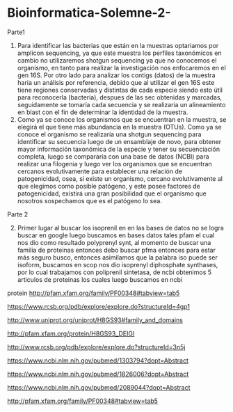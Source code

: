 # Bioinformatica-Solemne-2-

Parte1 

1.	Para identificar las bacterias que están en la muestras optariamos por  amplicon sequencing, ya que este muestra los perfiles taxonómicos  en cambio no utilizaremos shotgun sequencing ya que no conocemos el organismo, en tanto para realizar la investigación nos enfocaremos en el gen 16S. Por otro  lado para analizar los contigs (datos) de la muestra haria un análisis por referencia, debido que al utilizar el gen 16S este tiene regiones conservadas y distintas de cada especie siendo esto útil para reconocerla (bacteria), despues de las sec obtenidas y marcadas, seguidamente se tomaría  cada secuencia y se realizaria un alineamiento en blast con el fin de determinar la identidad de la muestra.
2.	Como ya se conoce los organismos que se encuentran en la muestra, se elegirá el que tiene más abundancia en la muestra (OTUs). Como ya se conoce el organismo se realizaría una shotgun sequencing para identificar su secuencia luego de un ensamblaje de novo, para obtener mayor información taxonómica de la especie y tener su secuenciación completa, luego se compararía con una base de datos (NCBI) para realizar una filogenia y luego ver los organismos que se encuentran cercanos evolutivamente para establecer una relación de patogenicidad, osea, si existe un organismo, cercano evolutivamente al que elegimos como posible patógeno, y este posee factores de patogenicidad, existirá una gran posibilidad que el organismo que nosotros sospechamos que es el patógeno lo sea.




Parte 2

2) Primer lugar al buscar los isoprenil en en las bases de datos no se logra buscar en google luego buscamos en bases datos tales pfam el cual nos dio como resultado polyprenyl synt, al momento de buscar una familia de proteinas entonces debo buscar pfma entonces para estar más seguro busco, entonces asimilamos que la palabra iso puede ser isoform,
buscamos en scop nos dio isoprenyl diphosphate synthases, por lo cual trabajamos con poliprenil sintetasa,   de ncbi  obtenimos 5 articulos de proteinas los cuales luego buscamos en ncbi 

protein http://pfam.xfam.org/family/PF00348#tabview=tab5

https://www.rcsb.org/pdb/explore/explore.do?structureId=4gp1

http://www.uniprot.org/uniprot/H8GS93#family_and_domains

http://pfam.xfam.org/protein/H8GS93_DEIGI

http://www.rcsb.org/pdb/explore/explore.do?structureId=3n5j

https://www.ncbi.nlm.nih.gov/pubmed/1303794?dopt=Abstract

https://www.ncbi.nlm.nih.gov/pubmed/1826006?dopt=Abstract

https://www.ncbi.nlm.nih.gov/pubmed/2089044?dopt=Abstract

http://pfam.xfam.org/family/PF00348#tabview=tab5


